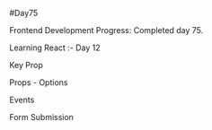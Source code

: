 
#Day75

Frontend Development Progress: Completed day 75.

Learning React :- Day 12

 Key Prop

Props - Options

Events

Form Submission